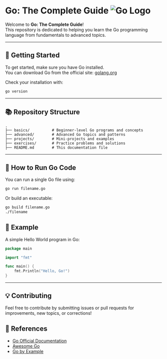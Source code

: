 # Go: The Complete Guide ![Go Logo](https://img.shields.io/badge/Language-Go-00ADD8?logo=go)

Welcome to **Go: The Complete Guide**!  
This repository is dedicated to helping you learn the Go programming language from fundamentals to advanced topics.

---

## 🏁 Getting Started

To get started, make sure you have Go installed.  
You can download Go from the official site: [golang.org](https://golang.org/dl/)

Check your installation with:
```sh
go version
```

---

## 📚 Repository Structure

```plaintext
.
├── basics/          # Beginner-level Go programs and concepts
├── advanced/        # Advanced Go topics and patterns
├── projects/        # Mini-projects and examples
├── exercises/       # Practice problems and solutions
├── README.md        # This documentation file
```

---

## 🚀 How to Run Go Code

You can run a single Go file using:
```sh
go run filename.go
```

Or build an executable:
```sh
go build filename.go
./filename
```




## 🧩 Example

A simple Hello World program in Go:

```go
package main

import "fmt"

func main() {
    fmt.Println("Hello, Go!")
}
```

---

## 💡 Contributing

Feel free to contribute by submitting issues or pull requests for improvements, new topics, or corrections!


## 📔 References

- [Go Official Documentation](https://golang.org/doc/)
- [Awesome Go](https://awesome-go.com/)
- [Go by Example](https://gobyexample.com/)
